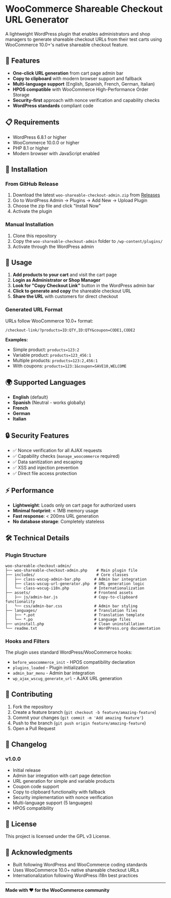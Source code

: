 # WooCommerce Shareable Checkout URL Generator

A lightweight WordPress plugin that enables administrators and shop managers to generate shareable checkout URLs from their test carts using WooCommerce 10.0+'s native shareable checkout feature.

## 🚀 Features

- **One-click URL generation** from cart page admin bar
- **Copy to clipboard** with modern browser support and fallback
- **Multi-language support** (English, Spanish, French, German, Italian)
- **HPOS compatible** with WooCommerce High-Performance Order Storage
- **Security-first** approach with nonce verification and capability checks
- **WordPress standards** compliant code

## 📋 Requirements

- WordPress 6.8.1 or higher
- WooCommerce 10.0.0 or higher  
- PHP 8.1 or higher
- Modern browser with JavaScript enabled

## 🔧 Installation

### From GitHub Release

1. Download the latest `woo-shareable-checkout-admin.zip` from [Releases](../../releases)
2. Go to WordPress Admin → Plugins → Add New → Upload Plugin
3. Choose the zip file and click "Install Now"
4. Activate the plugin

### Manual Installation

1. Clone this repository
2. Copy the `woo-shareable-checkout-admin` folder to `/wp-content/plugins/`
3. Activate through the WordPress admin

## 🎯 Usage

1. **Add products to your cart** and visit the cart page
2. **Login as Administrator or Shop Manager** 
3. **Look for "Copy Checkout Link"** button in the WordPress admin bar
4. **Click to generate and copy** the shareable checkout URL
5. **Share the URL** with customers for direct checkout

### Generated URL Format

URLs follow WooCommerce 10.0+ format:
```
/checkout-link/?products=ID:QTY,ID:QTY&coupon=CODE1,CODE2
```

**Examples:**
- Simple product: `products=123:2`
- Variable product: `products=123_456:1` 
- Multiple products: `products=123:2,456:1`
- With coupons: `products=123:1&coupon=SAVE10,WELCOME`

## 🌍 Supported Languages

- **English** (default)
- **Spanish** (Neutral - works globally)
- **French** 
- **German**
- **Italian**

## 🔒 Security Features

- ✅ Nonce verification for all AJAX requests
- ✅ Capability checks (`manage_woocommerce` required)
- ✅ Data sanitization and escaping
- ✅ XSS and injection prevention
- ✅ Direct file access protection

## ⚡ Performance

- **Lightweight**: Loads only on cart page for authorized users
- **Minimal footprint**: < 1MB memory usage
- **Fast response**: < 200ms URL generation
- **No database storage**: Completely stateless

## 🛠️ Technical Details

### Plugin Structure
```
woo-shareable-checkout-admin/
├── woo-shareable-checkout-admin.php    # Main plugin file
├── includes/                           # Core classes
│   ├── class-wscug-admin-bar.php      # Admin bar integration
│   ├── class-wscug-url-generator.php  # URL generation logic
│   └── class-wscug-i18n.php           # Internationalization
├── assets/                            # Frontend assets
│   ├── js/admin-bar.js                # Copy-to-clipboard functionality
│   └── css/admin-bar.css              # Admin bar styling
├── languages/                         # Translation files
│   ├── *.pot                          # Translation template
│   └── *.po                           # Language files
├── uninstall.php                      # Clean uninstallation
└── readme.txt                         # WordPress.org documentation
```

### Hooks and Filters

The plugin uses standard WordPress/WooCommerce hooks:
- `before_woocommerce_init` - HPOS compatibility declaration
- `plugins_loaded` - Plugin initialization
- `admin_bar_menu` - Admin bar integration
- `wp_ajax_wscug_generate_url` - AJAX URL generation

## 🤝 Contributing

1. Fork the repository
2. Create a feature branch (`git checkout -b feature/amazing-feature`)
3. Commit your changes (`git commit -m 'Add amazing feature'`)
4. Push to the branch (`git push origin feature/amazing-feature`)  
5. Open a Pull Request

## 📝 Changelog

### v1.0.0
- Initial release
- Admin bar integration with cart page detection
- URL generation for simple and variable products
- Coupon code support
- Copy to clipboard functionality with fallback
- Security implementation with nonce verification
- Multi-language support (5 languages)
- HPOS compatibility

## 📄 License

This project is licensed under the GPL v3 License.

## 🙏 Acknowledgments

- Built following WordPress and WooCommerce coding standards
- Uses WooCommerce 10.0+ native shareable checkout URLs
- Internationalization following WordPress i18n best practices

---

**Made with ❤️ for the WooCommerce community**
